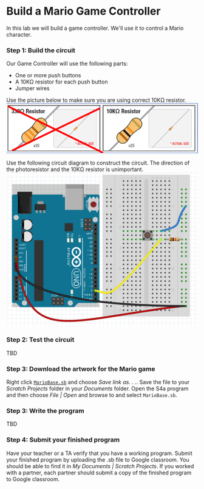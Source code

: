 # Build a Mario Game Controller
In this lab we will build a game controller. We'll use it to control a Mario character.

### Step 1: Build the circuit
Our Game Controller will use the following parts:
- One or more push buttons
- A 10KΩ resistor for each push button
- Jumper wires   

Use the picture below to make sure you are using correct 10KΩ resistor.   
![](Theremin1.png)   
   
Use the following circuit diagram to construct the circuit. The direction of the photoresistor and the 10KΩ resistor is unimportant.   
![](GameController1.png)

### Step 2: Test the circuit
TBD

### Step 3: Download the artwork for the Mario game
Right click [`MarioBase.sb`](MarioBase.sb) and choose *Save link as. . .*. Save the file to your *Scratch Projects* folder in your *Documents* folder. Open the S4a program and then choose *File | Open* and browse to and select `MarioBase.sb`.

### Step 3: Write the program
TBD

### Step 4: Submit your finished program
Have your teacher or a TA verify that you have a working program. Submit your finished program by uploading the .sb file to Google classroom. You should be able to find it in *My Documents | Scratch Projects*. If you worked with a partner, each partner should submit a copy of the finished program to Google classroom.
